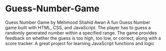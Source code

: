 # Guess-Number-Game
Guess Number Game by Mehmood Shahid Awan A fun Guess Number game built with HTML, CSS, and JavaScript. The player has to guess a randomly generated number within a specified range. The game provides feedback on whether the guess is too high, too low, or correct, along with a score tracker. A great project for learning JavaScript functions and logic
